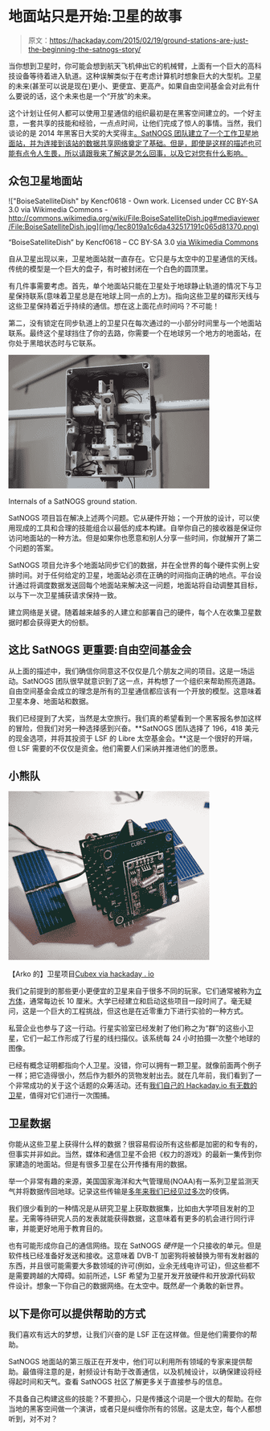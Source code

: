 # 地面站只是开始:卫星的故事

> 原文：<https://hackaday.com/2015/02/19/ground-stations-are-just-the-beginning-the-satnogs-story/>

当你想到卫星时，你可能会想到航天飞机伸出它的机械臂，上面有一个巨大的高科技设备等待着进入轨道。这种误解类似于在考虑计算机时想象巨大的大型机。卫星的未来(甚至可以说是现在)更小、更便宜、更高产。如果自由空间基金会对此有什么要说的话，这个未来也是一个“开放”的未来。

这个计划让任何人都可以使用卫星通信的组织最初是在黑客空间建立的。一个好主意，一套共享的技能和经验，一点点时间，让他们完成了惊人的事情。当然，我们谈论的是 2014 年黑客日大奖的大奖得主[。SatNOGS 团队建立了一个工作卫星地面站，并为连接到该站的数据共享网络奠定了基础。但是，即使是这样的描述也可能有点令人生畏，所以请跟我来了解这是怎么回事，以及它对您有什么影响。](http://hackaday.io/project/1340-satnogs-global-network-of-ground-stations)

## 众包卫星地面站

!["BoiseSatelliteDish" by Kencf0618 - Own work. Licensed under CC BY-SA 3.0 via Wikimedia Commons - http://commons.wikimedia.org/wiki/File:BoiseSatelliteDish.jpg#mediaviewer/File:BoiseSatelliteDish.jpg](img/1ec8019a1c6da432517191c065d81370.png)

“BoiseSatelliteDish” by Kencf0618 – CC BY-SA 3.0 [via Wikimedia Commons](http://commons.wikimedia.org/wiki/File:BoiseSatelliteDish.jpg#mediaviewer/File:BoiseSatelliteDish.jpg)

自从卫星出现以来，卫星地面站就一直存在。它只是与太空中的卫星通信的天线。传统的模型是一个巨大的盘子，有时被封闭在一个白色的圆顶里。

有几件事需要考虑。首先，单个地面站只能在卫星处于地球静止轨道的情况下与卫星保持联系(意味着卫星总是在地球上同一点的上方)。指向这些卫星的碟形天线与这些卫星保持着近乎持续的通信。想在这上面花点时间吗？不可能！

第二，没有锁定在同步轨道上的卫星只在每次通过的一小部分时间里与一个地面站联系。最终这个星球挡住了你的去路，你需要一个在地球另一个地方的地面站，在你处于黑暗状态时与它联系。

![Internals of a SatNOGS ground station.](img/1a40b13e398a48d17deacc404855bf18.png)

Internals of a SatNOGS ground station.

SatNOGS 项目旨在解决上述两个问题。它从硬件开始；一个开放的设计，可以使用现成的工具和合理的技能组合以最低的成本构建。自举你自己的接收器是保证你访问地面站的一种方法。但是如果你也愿意和别人分享一些时间，你就解开了第二个问题的答案。

SatNOGS 项目允许多个地面站同步它们的数据，并在全世界的每个硬件实例上安排时间。对于任何给定的卫星，地面站必须在正确的时间指向正确的地点。平台设计通过将调度数据发送回每个地面站来解决这一问题，地面站将自动调整其目标，以与下一次卫星捕获请求保持一致。

建立网络是关键。随着越来越多的人建立和部署自己的硬件，每个人在收集卫星数据时都会获得更大的份额。

## 这比 SatNOGS 更重要:自由空间基金会

从上面的描述中，我们确信你同意这不仅仅是几个朋友之间的项目。这是一场运动。SatNOGS 团队很早就意识到了这一点，并构想了一个组织来帮助照亮道路。自由空间基金会成立的理念是所有的卫星通信都应该有一个开放的模型。这意味着卫星本身、地面站和数据。

我们已经提到了大奖，当然是太空旅行。我们真的希望看到一个黑客报名参加这样的冒险，但我们对另一种选择感到兴奋。**SatNOGS 团队选择了 196，418 美元的现金选项，并将其投资于 LSF 的 Libre 太空基金会。**这是一个很好的开端，但 LSF 需要的不仅仅是资金。他们需要人们采纳并推进他们的愿景。

## 小熊队

![cubex-by-arko](img/28e539286d681652f91e2df0be2c333e.png)

【Arko 的】卫星项目[Cubex via hackaday . io](http://hackaday.io/project/270-cubex)

我们之前提到的那些更小更便宜的卫星来自于很多不同的玩家。它们通常被称为[立方体](http://en.wikipedia.org/wiki/CubeSat)，通常每边长 10 厘米。大学已经建立和启动这些项目一段时间了。毫无疑问，这是一个巨大的工程挑战，但这也是在近零重力下进行实验的一种方式。

私营企业也参与了这一行动。行星实验室已经发射了他们称之为“群”的这些小卫星，它们一起工作形成了行星的线扫描仪。该系统每 24 小时拍摄一次整个地球的图像。

已经有概念证明都指向个人卫星。没错，你可以拥有一颗卫星。就像前面两个例子一样；把它造得很小，然后作为额外的货物发射出去。就在几年前，我们看到了一个非常成功的关于这个话题的众筹活动。还有[我们自己的 Hackaday.io 有无数的卫星](http://hackaday.com/2015/02/13/hacklet-34-satellite-projects/)，值得对它们进行一次围捕。

## 卫星数据

你能从这些卫星上获得什么样的数据？很容易假设所有这些都是加密的和专有的，但事实并非如此。当然，媒体和通信卫星不会把《权力的游戏》的最新一集传到你家建造的地面站。但是有很多卫星在公开传播有用的数据。

举一个非常有趣的来源，美国国家海洋和大气管理局(NOAA)有一系列卫星监测天气并将数据传回地球。记录这些传输是[多年来我们已经见过多次](http://hackaday.com/2011/10/20/grab-your-own-images-from-noaa-weather-satellites/)的伎俩。

我们很少看到的一种情况是从研究卫星上获取数据集，比如由大学项目发射的卫星。无需等待研究人员的发表就能获得数据，这意味着有更多的机会进行同行评审，并能更好地用于教育目的。

也有可能形成你自己的通信网络。现在 SatNOGS *硬件*是一个只接收的单元。但是软件栈已经准备好发送和接收。这意味着 DVB-T 加密狗将被替换为带有发射器的东西，并且很可能需要大多数领域的许可(例如，业余无线电许可证)，但这些都不是需要跨越的大障碍。如前所述，LSF 希望为卫星开发开放硬件和开放源代码软件设计。想象一下你自己的数据网络。在太空中。既然*是*一个勇敢的新世界。

## 以下是你可以提供帮助的方式

我们喜欢有远大的梦想，让我们兴奋的是 LSF 正在这样做。但是他们需要你的帮助。

SatNOGS 地面站的第三版正在开发中，他们可以利用所有领域的专家来提供帮助。最值得注意的是，射频设计有助于改善通信，以及机械设计，以确保建设将经得起时间和天气。查看 SatNOGS 社区了解更多关于直接参与的信息。

不具备自己构建这些的技能？不要担心，只是传播这个词是一个很大的帮助。在你当地的黑客空间做一个演讲，或者只是纠缠你所有的邻居。这是太空，每个人都想听到，对不对？